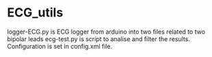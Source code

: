 # ECG_utils
logger-ECG.py is ECG logger from arduino into two files related to two bipolar leads
ecg-test.py is script to analise and filter the results. Configuration is set in config.xml file.
